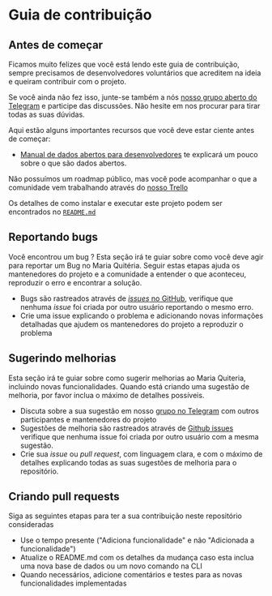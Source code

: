 # Guia de contribuição

## Antes de começar

Ficamos muito felizes que você está lendo este guia de contribuição, sempre precisamos de desenvolvedores voluntários que acreditem na ideia e queiram contribuir com o projeto.

Se você ainda não fez isso, junte-se também a nós [nosso grupo aberto do Telegram](https://t.me/joinchat/DRT0JBcy-RUk2GJZCnH3Fg) e participe das discussões. Não hesite em nos procurar para tirar todas as suas dúvidas.

Aqui estão alguns importantes recursos que você deve estar ciente antes de começar:

- [Manual de dados abertos para desenvolvedores](https://www.w3c.br/pub/Materiais/PublicacoesW3C/manual_dados_abertos_desenvolvedores_web.pdf) te explicará um pouco sobre o que são dados abertos.

Não possuímos um roadmap público, mas você pode acompanhar o que a comunidade vem trabalhando através do [nosso Trello](https://trello.com/b/E8v20MFs/dados-abertos-de-feira)

Os detalhes de como instalar e executar este projeto podem ser encontrados no [`README.md`](https://github.com/DadosAbertosDeFeira/maria-quiteria/blob/master/README.md)

## Reportando bugs

Você encontrou um bug ?
Esta seção irá te guiar sobre como você deve agir para reportar um Bug no Maria Quitéria. Seguir estas etapas ajuda os mantenedores do projeto e a comunidade a entender o que aconteceu, reproduzir o erro e encontrar a solução.

- Bugs são rastreados através de [_issues_ no GitHub](https://guides.github.com/features/issues/), verifique que nenhuma _issue_ foi criada por outro usuário reportando o mesmo erro.
- Crie uma issue explicando o problema e adicionando novas informações detalhadas que ajudem os mantenedores do projeto a reproduzir o problema

## Sugerindo melhorias

Esta seção irá te guiar sobre como sugerir melhorias ao Maria Quiteria, incluindo novas funcionalidades. Quando está criando uma sugestão de melhoria, por favor inclua o máximo de detalhes possíveis.

- Discuta sobre a sua sugestão em nosso [grupo no Telegram](https://t.me/joinchat/DRT0JBcy-RUk2GJZCnH3Fg) com outros participantes e mantenedores do projeto
- Sugestões de melhoria são rastreados através de [Github issues](https://guides.github.com/features/issues/) verifique que nenhuma issue foi criada por outro usuário com a mesma sugestão.
- Crie sua _issue_ ou _pull request_, com linguagem clara, e com o máximo de detalhes explicando todas as suas sugestões de melhoria para o repositório.

## Criando pull requests

Siga as seguintes etapas para ter a sua contribuição neste repositório consideradas

- Use o tempo presente ("Adiciona funcionalidade" e não "Adicionada a funcionalidade")
- Atualize o README.md com os detalhes da mudança caso esta inclua uma nova base de dados ou um novo comando na CLI
- Quando necessários, adicione comentários e testes para as novas funcionalidades implementadas
